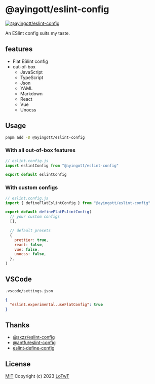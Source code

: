 # @ayingott/eslint-config

[![@ayingott/eslint-config](https://img.shields.io/npm/v/@ayingott/eslint-config.svg)](https://npmjs.com/package/@ayingott/eslint-config)

An ESlint config suits my taste.

## features

- Flat ESlint config
- out-of-box
  - JavaScript
  - TypeScript
  - Json
  - YAML
  - Markdown
  - React
  - Vue
  - Unocss

## Usage

```bash
pnpm add -D @ayingott/eslint-config
```

### With all out-of-box features

```js
// eslint.config.js
import eslintConfig from "@ayingott/eslint-config"

export default eslintConfig
```

### With custom configs

```js
// eslint.config.js
import { defineFlatEslintConfig } from "@ayingott/eslint-config"

export default defineFlatEslintConfig(
  // your custom configs
  [],

  // default presets
  {
    prettier: true,
    react: false,
    vue: false,
    unocss: false,
  },
)
```

## VSCode

`.vscode/settings.json`

```json
{
  "eslint.experimental.useFlatConfig": true
}
```

## Thanks

- [@sxzz/eslint-config](https://github.com/sxzz/eslint-config)
- [@antfu/eslint-config](https://github.com/antfu/eslint-config)
- [eslint-define-config](https://github.com/shinigami92/eslint-define-config)

## License

[MIT](./LICENSE) Copyright (c) 2023 [LoTwT](https://github.com/LoTwT)
